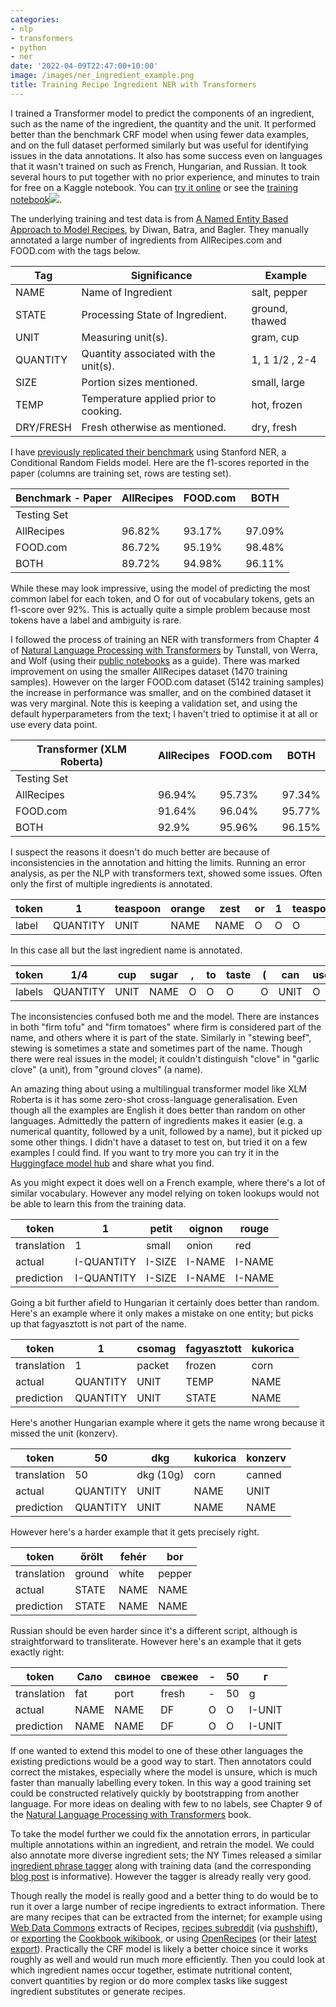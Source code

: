 ```yaml
---
categories:
- nlp
- transformers
- python
- ner
date: '2022-04-09T22:47:00+10:00'
image: /images/ner_ingredient_example.png
title: Training Recipe Ingredient NER with Transformers
---
```


I trained a Transformer model to predict the components of an ingredient, such as the name of the ingredient, the quantity and the unit.
It performed better than the benchmark CRF model when using fewer data examples, and on the full dataset performed similarly but was useful for identifying issues in the data annotations.
It also has some success even on languages that it wasn't trained on such as French, Hungarian, and Russian.
It took several hours to put together with no prior experience, and minutes to train for free on a Kaggle notebook.
You can [try it online](https://huggingface.co/edwardjross/xlm-roberta-base-finetuned-recipe-all) or see the [training notebook](https://github.com/EdwardJRoss/nlp_transformers_exercises/blob/master/notebooks/ch4-ner-recipe-stanford-crf.ipynb)<a href="https://kaggle.com/kernels/welcome?src=https://github.com/EdwardJRoss/nlp_transformers_exercises/blob/master/notebooks/ch4-ner-recipe-xlm-roberta.ipynb"><img style="display: inline;" src="https://kaggle.com/static/images/open-in-kaggle.svg" /></a>.

The underlying training and test data is from [A Named Entity Based Approach to Model Recipes](https://arxiv.org/abs/2004.12184), by Diwan, Batra, and Bagler.
They manually annotated a large number of ingredients from AllRecipes.com and FOOD.com with the tags below.

| Tag       | Significance                          | Example        |
|-----------|---------------------------------------|----------------|
| NAME      | Name of Ingredient                    | salt, pepper   |
| STATE     | Processing State of Ingredient.       | ground, thawed |
| UNIT      | Measuring unit(s).                    | gram, cup      |
| QUANTITY  | Quantity associated with the unit(s). | 1, 1 1/2 , 2-4 |
| SIZE      | Portion sizes mentioned.              | small, large   |
| TEMP      | Temperature applied prior to cooking. | hot, frozen    |
| DRY/FRESH | Fresh otherwise as mentioned.         | dry, fresh     |

I have [previously replicated their benchmark](/stanford-ner-python) using Stanford NER, a Conditional Random Fields model.
Here are the f1-scores reported in the paper (columns are training set, rows are testing set).

| Benchmark - Paper | AllRecipes | FOOD.com | BOTH   |
|-------------------|------------|----------|--------|
| Testing Set       |            |          |        |
| AllRecipes        | 96.82%     | 93.17%   | 97.09% |
| FOOD.com          | 86.72%     | 95.19%   | 98.48% |
| BOTH              | 89.72%     | 94.98%   | 96.11% |

While these may look impressive, using the model of predicting the most common label for each token, and O for out of vocabulary tokens, gets an f1-score over 92%.
This is actually quite a simple problem because most tokens have a label and ambiguity is rare.

I followed the process of training an NER with transformers from Chapter 4 of [Natural Language Processing with Transformers](https://www.oreilly.com/library/view/natural-language-processing/9781098103231/) by Tunstall, von Werra, and Wolf (using their [public notebooks](https://github.com/nlp-with-transformers/notebooks) as a guide).
There was marked improvement on using the smaller AllRecipes dataset (1470 training samples).
However on the larger FOOD.com dataset (5142 training samples) the increase in performance was smaller, and on the combined dataset it was very marginal.
Note this is keeping a validation set, and using the default hyperparameters from the text; I haven't tried to optimise it at all or use every data point.

| Transformer (XLM Roberta) | AllRecipes | FOOD.com | BOTH   |
|---------------------------|------------|----------|--------|
| Testing Set               |            |          |        |
| AllRecipes                | 96.94%     | 95.73%   | 97.34% |
| FOOD.com                  | 91.64%     | 96.04%   | 95.77% |
| BOTH                      | 92.9%      | 95.96%   | 96.15% |

I suspect the reasons it doesn't do much better are because of inconsistencies in the annotation and hitting the limits.
Running an error analysis, as per the NLP with transformers text, showed some issues.
Often only the first of multiple ingredients is annotated.

| token | 1        | teaspoon | orange | zest | or | 1 | teaspoon | lemon | zest |
|-------|----------|----------|--------|------|----|---|----------|-------|------|
| label | QUANTITY | UNIT     | NAME   | NAME | O  | O | O        | O     | O    |

In this case all but the last ingredient name is annotated.

| token  | 1/4      | cup  | sugar | , | to | taste | ( | can  | use | honey | , | agave | syrup | , | or | stevia | ) |
|--------|----------|------|-------|---|----|-------|---|------|-----|-------|---|-------|-------|---|----|--------|---|
| labels | QUANTITY | UNIT | NAME  | O | O  | O     | O | UNIT | O   | NAME  | O | NAME  | NAME  | O | O  | O      | O |

The inconsistencies confused both me and the model.
There are instances in both "firm tofu" and "firm tomatoes" where firm is considered part of the name, and others where it is part of the state.
Similarly in "stewing beef", stewing is sometimes a state and sometimes part of the name.
Though there were real issues in the model; it couldn't distinguish "clove" in "garlic clove" (a unit), from "ground cloves" (a name).

An amazing thing about using a multilingual transformer model like XLM Roberta is it has some zero-shot cross-language generalisation.
Even though all the examples are English it does better than random on other languages.
Admittedly the pattern of ingredients makes it easier (e.g. a numerical quantity, followed by a unit, followed by a name), but it picked up some other things.
I didn't have a dataset to test on, but tried it on a few examples I could find.
If you want to try more you can try it in the [Huggingface model hub](https://huggingface.co/edwardjross/xlm-roberta-base-finetuned-recipe-all) and share what you find.

As you might expect it does well on a French example, where there's a lot of similar vocabulary.
However any model relying on token lookups would not be able to learn this from the training data.

| token       | 1          | petit  | oignon | rouge  |
|-------------|------------|--------|--------|--------|
| translation | 1          | small  | onion  | red    |
| actual      | I-QUANTITY | I-SIZE | I-NAME | I-NAME |
| prediction  | I-QUANTITY | I-SIZE | I-NAME | I-NAME |


Going a bit further afield to Hungarian it certainly does better than random.
Here's an example where it only makes a mistake on one entity; but picks up that fagyasztott is not part of the name.

| token       | 1        | csomag | fagyasztott | kukorica |
|-------------|----------|--------|-------------|----------|
| translation | 1        | packet | frozen      | corn     |
| actual      | QUANTITY | UNIT   | TEMP        | NAME     |
| prediction  | QUANTITY | UNIT   | STATE       | NAME     |

Here's another Hungarian example where it gets the name wrong because it missed the unit (konzerv).

| token       | 50       | dkg       | kukorica | konzerv |
|-------------|----------|-----------|----------|---------|
| translation | 50       | dkg (10g) | corn     | canned  |
| actual      | QUANTITY | UNIT      | NAME     | UNIT    |
| prediction  | QUANTITY | UNIT      | NAME     | NAME    |

However here's a harder example that it gets precisely right.

| token       | őrölt  | fehér | bor    |
|-------------|--------|-------|--------|
| translation | ground | white | pepper |
| actual      | STATE  | NAME  | NAME   |
| prediction  | STATE  | NAME  | NAME   |

Russian should be even harder since it's a different script, although is straightforward to transliterate.
However here's an example that it gets exactly right:

| token       | Сало | свиное | свежее | - | 50 | г      |
|-------------|------|--------|--------|---|----|--------|
| translation | fat  | port   | fresh  | - | 50 | g      |
| actual      | NAME | NAME   | DF     | O | O  | I-UNIT |
| prediction  | NAME | NAME   | DF     | O | O  | I-UNIT |

If one wanted to extend this model to one of these other languages the existing predictions would be a good way to start.
Then annotators could correct the mistakes, especially where the model is unsure, which is much faster than manually labelling every token.
In this way a good training set could be constructed relatively quickly by bootstrapping from another language.
For more ideas on dealing with few to no labels, see Chapter 9 of the [Natural Language Processing with Transformers](https://www.oreilly.com/library/view/natural-language-processing/9781098103231/) book.

To take the model further we could fix the annotation errors, in particular multiple annotations within an ingredient, and retrain the model.
We could also annotate more diverse ingredient sets; the NY Times released a similar [ingredient phrase tagger](https://github.com/NYTimes/ingredient-phrase-tagger) along with training data (and the corresponding [blog post](https://open.blogs.nytimes.com/2015/04/09/extracting-structured-data-from-recipes-using-conditional-random-fields/) is informative).
However the tagger is already really very good.

Though really the model is really good and a better thing to do would be to run it over a large number of recipe ingredients to extract information.
There are many recipes that can be extracted from the internet; for example using [Web Data Commons](http://webdatacommons.org) extracts of Recipes, [recipes subreddit](https://www.reddit.com/r/recipes/) (via [pushshift](https://pushshift.io/)), or [exporting](https://en.wikibooks.org/wiki/Special:Export) the [Cookbook wikibook](https://en.wikibooks.org/wiki/Cookbook:Table_of_Contents), or using [OpenRecipes](https://github.com/fictivekin/openrecipes) (or their [latest export](https://s3.amazonaws.com/openrecipes/20170107-061401-recipeitems.json.gz)).
Practically the CRF model is likely a better choice since it works roughly as well and would run much more efficiently.
Then you could look at which ingredient names occur together, estimate nutritional content, convert quantities by region or do more complex tasks like suggest ingredient substitutes or generate recipes.